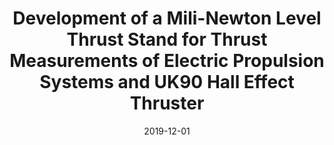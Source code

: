 ---
title: "Development of a Mili-Newton Level Thrust Stand for Thrust Measurements of Electric Propulsion Systems and UK90 Hall Effect Thruster"
collection: dissertations
permalink: /dissertations/dissertation-2
date: 2019-12-01
venue: 'M.S. Thesis, Bogazici University, Bebek, Istanbul, Turkey'
paperurl: '/files/dissertations/ugur-kokal.pdf'
authors: 'Uğur Kokal'
---